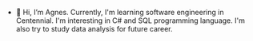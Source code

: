 - 👋 Hi, I’m Agnes. Currently, I'm learning software engineering in Centennial. I'm interesting in C# and SQL programming language. I'm also try to study data analysis for future career.


<!---
Agnes-Ligq/Agnes-Ligq is a ✨ special ✨ repository because its `README.md` (this file) appears on your GitHub profile.
You can click the Preview link to take a look at your changes.
--->
